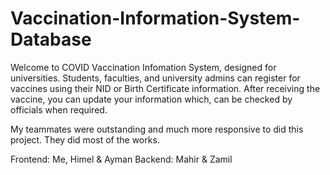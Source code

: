 # Vaccination-Information-System-Database
Welcome to COVID Vaccination Infomation System, designed for universities. Students, faculties, and university admins can register for vaccines using their NID or Birth Certificate information. After receiving the vaccine, you can update your information which, can be checked by officials when required.

My teammates were outstanding and much more responsive to did this project. They did most of the works. 

Frontend: Me, Himel & Ayman
Backend: Mahir & Zamil
